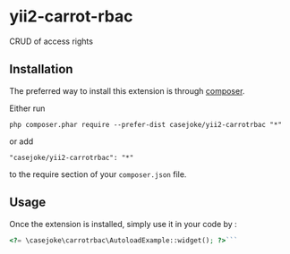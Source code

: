 yii2-carrot-rbac
================
CRUD of access rights

Installation
------------

The preferred way to install this extension is through [composer](http://getcomposer.org/download/).

Either run

```
php composer.phar require --prefer-dist casejoke/yii2-carrotrbac "*"
```

or add

```
"casejoke/yii2-carrotrbac": "*"
```

to the require section of your `composer.json` file.


Usage
-----

Once the extension is installed, simply use it in your code by  :

```php
<?= \casejoke\carrotrbac\AutoloadExample::widget(); ?>```